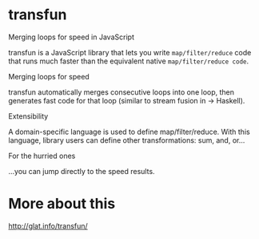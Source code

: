 # transfun
Merging loops for speed in JavaScript

transfun is a JavaScript library that lets you write `map/filter/reduce` code that runs much faster than the equivalent native `map/filter/reduce code`.



Merging loops for speed

transfun automatically merges consecutive loops into one loop, then generates fast code for that loop (similar to stream fusion in → Haskell).

Extensibility

A domain-specific language is used to define map/filter/reduce. With this language, library users can define other transformations: sum, and, or...

For the hurried ones

...you can jump directly to the speed results.

# More about this

http://glat.info/transfun/
